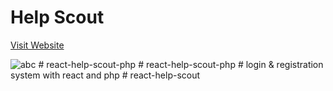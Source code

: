 # Help Scout

[Visit Website](https://help-scout-mine.netlify.app/)

![abc](https://user-images.githubusercontent.com/64467248/146815933-d269bb38-95c8-4c14-aeae-c68d9b13d463.jpg)
#   r e a c t - h e l p - s c o u t - p h p  
 #   r e a c t - h e l p - s c o u t - p h p  
 #   l o g i n   &   r e g i s t r a t i o n   s y s t e m   w i t h   r e a c t   a n d   p h p  
 #   r e a c t - h e l p - s c o u t  
 
